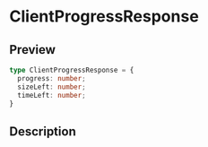 
      
# ClientProgressResponse

<div class="api-docs__section" data-reactroot="">

## Preview

</div><div class="api-docs__preview type" data-reactroot="">

```ts
type ClientProgressResponse = {
  progress: number; 
  sizeLeft: number; 
  timeLeft: number; 
}
```

</div><div class="api-docs__section" data-reactroot="">

## Description

</div><div class="api-docs__description" data-reactroot=""><span class="api-docs__do-not-parse">



</span></div>